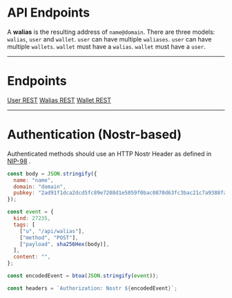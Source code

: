 # API Endpoints

A **walias** is the resulting address of `name@domain`.
There are three models: `walias`, `user` and `wallet`.
`user` can have multiple `waliases`.
`user` can have multiple `wallets`.
`wallet` must have a `walias`.
`wallet` must have a `user`.

---

# Endpoints

[User REST](./USER_ENDPOINTS.md)
[Walias REST](./WALIAS_ENDPOINTS.md)
[Wallet REST](./WALLET_ENDPOINTS.md)

---

# Authentication (Nostr-based)

Authenticated methods should use an HTTP Nostr Header as defined in [NIP-98](https://github.com/nostr-protocol/nips/blob/master/98.md) .

```js
const body = JSON.stringify({
  name: "name",
  domain: "domain",
  pubkey: "2ad91f1dca2dcd5fc89e7208d1e5059f0bac0870d63fc3bac21c7a9388fa18fd",
});

const event = {
  kind: 27235,
  tags: [
    ["u", "/api/walias"],
    ["method", "POST"],
    ["payload", sha256Hex(body)],
  ],
  content: "",
};

const encodedEvent = btoa(JSON.stringify(event));

const headers = `Authorization: Nostr ${encodedEvent}`;
```
